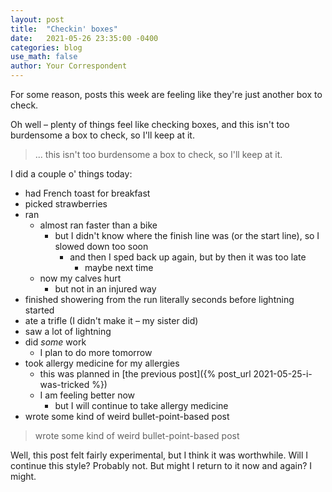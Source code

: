 ```yaml
---
layout: post
title:  "Checkin' boxes"
date:   2021-05-26 23:35:00 -0400
categories: blog
use_math: false
author: Your Correspondent
---
```


For some reason, posts this week are feeling like they're just another box to check.

Oh well &ndash; plenty of things feel like checking boxes, and this isn't too burdensome a box to check, so I'll keep at it.

> ... this isn't too burdensome a box to check, so I'll keep at it.

I did a couple o' things today:
* had French toast for breakfast
* picked strawberries
* ran
	* almost ran faster than a bike
		* but I didn't know where the finish line was (or the start line), so I slowed down too soon
			* and then I sped back up again, but by then it was too late
				* maybe next time
	* now my calves hurt
		* but not in an injured way
* finished showering from the run literally seconds before lightning started
* ate a trifle (I didn't make it &ndash; my sister did)
* saw a lot of lightning
* did *some* work
	* I plan to do more tomorrow
* took allergy medicine for my allergies
	* this was planned in [the previous post]({% post_url 2021-05-25-i-was-tricked %})
	* I am feeling better now
		* but I will continue to take allergy medicine
* wrote some kind of weird bullet-point-based post

> wrote some kind of weird bullet-point-based post

Well, this post felt fairly experimental, but I think it was worthwhile. Will I continue this style? Probably not. But might I return to it now and again? I might.



